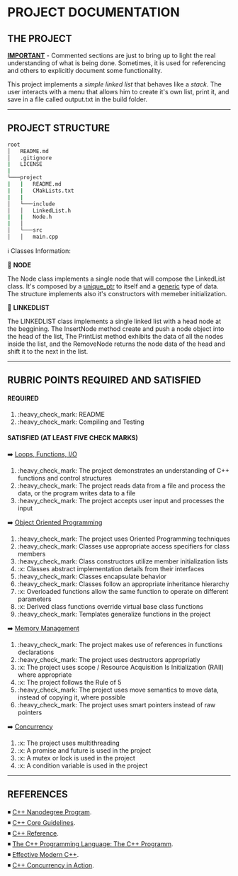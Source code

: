 # PROJECT DOCUMENTATION

## THE PROJECT

<u>**IMPORTANT**</u> - Commented sections are just to bring up to light the real understanding of what is being done.
Sometimes, it is used for referencing and others to explicitly document some functionality. 

This project implements a *simple linked list* that behaves like a *stack*. The user interacts with a menu that allows him to create it's own list, print it, and save in a file called output.txt in the build folder. 

---

## PROJECT STRUCTURE

```bash
root
│   README.md
│   .gitignore
|   LICENSE
|
└───project
|   |   README.md
|   |   CMakLists.txt
|   | 
│   └───include
│   │   LinkedList.h
|   |   Node.h
|   │   
│   └───src
│   │   main.cpp

```

ℹ️ Classes Information:

:small_orange_diamond: **NODE**

The Node class implements a single node that will compose the LinkedList class. It's composed by a <u>unique_ptr</u> to itself and a <u>generic</u> type of data. The structure implements also it's constructors with memeber initialization.

:small_orange_diamond: **LINKEDLIST**

The LINKEDLIST class implements a single linked list with a head node at the beggining. The InsertNode method create and push a node object into the head of the list, The PrintList method exhibits the data of all the nodes inside the list, and the RemoveNode returns the node data of the head and shift it to the next in the list.

---

## RUBRIC POINTS REQUIRED AND SATISFIED

#### REQUIRED

<!-- :heavy_check_mark: -->

<ol> 
  <li>:heavy_check_mark: README</li>
  <li>:heavy_check_mark: Compiling and Testing</li>
</ol>

#### SATISFIED (AT LEAST FIVE CHECK MARKS) 

:arrow_right: <u>Loops, Functions, I/O</u>
<ol> 
  <li>:heavy_check_mark: The project demonstrates an understanding of C++ functions and control structures</li>
  <li>:heavy_check_mark: The project reads data from a file and process the data, or the program writes data to a file</li>
  <li>:heavy_check_mark: The project accepts user input and processes the input</li>
</ol>

:arrow_right: <u>Object Oriented Programming</u>
<ol> 
  <li>:heavy_check_mark: The project uses Oriented Programming techniques</li>
  <li>:heavy_check_mark: Classes use appropriate access specifiers for class members</li>
  <li>:heavy_check_mark: Class constructors utilize member initialization lists</li>
  <li>:x: Classes abstract implementation details from their interfaces</li>
  <li>:heavy_check_mark: Classes encapsulate behavior</li>
  <li>:heavy_check_mark: Classes follow an appropriate inheritance hierarchy</li>
  <li>:x: Overloaded functions allow the same function to operate on different parameters</li>
  <li>:x: Derived class functions override virtual base class functions</li>
  <li>:heavy_check_mark: Templates generalize functions in the project</li>
</ol>

:arrow_right: <u>Memory Management</u>
<ol> 
  <li>:heavy_check_mark: The project makes use of references in functions declarations</li>
  <li>:heavy_check_mark: The project uses destructors appropriatly</li>
  <li>:x: The project uses scope / Resource Acquisition Is Initialization (RAII) where appropriate</li>
  <li>:x: The project follows the Rule of 5</li>
  <li>:heavy_check_mark: The project uses move semantics to move data, instead of copying it, where possible</li>
  <li>:heavy_check_mark: The project uses smart pointers instead of raw pointers</li>
</ol>

:arrow_right: <u>Concurrency</u>
<ol> 
  <li>:x: The project uses multithreading</li>
  <li>:x: A promise and future is used in the project</li>
  <li>:x: A mutex or lock is used in the project</li>
  <li>:x: A condition variable is used in the project</li>
</ol>

---

## REFERENCES

:black_medium_small_square: [C++ Nanodegree Program](https://www.udacity.com/).
<br>
:black_medium_small_square: [C++ Core Guidelines](http://isocpp.github.io/CppCoreGuidelines/CppCoreGuidelines).
<br>
:black_medium_small_square: [C++ Reference](https://en.cppreference.com/).
<br>
:black_medium_small_square: [The C++ Programming Language: The C++ Programm](https://www.amazon.com.br/Programming-Language-Programm-Lang_p4-English-ebook/dp/B00DUW4BMS/ref=pd_sim_351_3/142-4349536-8902019?_encoding=UTF8&pd_rd_i=B00DUW4BMS&pd_rd_r=7bde91db-b7ff-4c03-a7f2-a6ebd1e334b2&pd_rd_w=VaFLg&pd_rd_wg=Tewwd&pf_rd_p=d8b852c2-a356-4723-9c70-f5925887a51f&pf_rd_r=E1K70T4W7RY7Z5ZRZP99&psc=1&refRID=E1K70T4W7RY7Z5ZRZP99).
<br>
:black_medium_small_square: [Effective Modern C++](https://www.amazon.com.br/Effective-Modern-Specific-Improve-English-ebook/dp/B00PGCMGDQ/ref=pd_sim_351_3/142-4349536-8902019?_encoding=UTF8&pd_rd_i=B00PGCMGDQ&pd_rd_r=2686edfe-1933-4702-813e-d24c1e2505d5&pd_rd_w=ci65H&pd_rd_wg=nLKu6&pf_rd_p=d8b852c2-a356-4723-9c70-f5925887a51f&pf_rd_r=YY9Y131WJH0SPQTK8NWQ&psc=1&refRID=YY9Y131WJH0SPQTK8NWQ).
<br>
:black_medium_small_square: [C++ Concurrency in Action](https://www.amazon.com.br/Concurrency-Action-2E-Anthony-Williams/dp/1617294691/ref=pd_rhf_se_s_pd_crcd_0_32?_encoding=UTF8&pd_rd_i=1617294691&pd_rd_r=45903d90-f5d8-47af-89bb-4976a142b373&pd_rd_w=a0dk8&pd_rd_wg=N748G&pf_rd_p=53ee5eea-feac-4952-a1bc-c2a9ff6d5aba&pf_rd_r=Y7JZ2YWNYWT1CSB1JXEA&psc=1&refRID=Y7JZ2YWNYWT1CSB1JXEA).
<!-- <br> -->
<!-- :black_medium_small_square: [Vehicle Detection and Tracking using Machine Learning and HOG](https://towardsdatascience.com/vehicle-detection-and-tracking-using-machine-learning-and-hog-f4a8995fc30a). -->
<!-- <br> -->
<!-- :black_medium_small_square: [OpenCV tutorials C++](https://docs.opencv.org/4.1.2/d9/df8/tutorial_root.html). -->